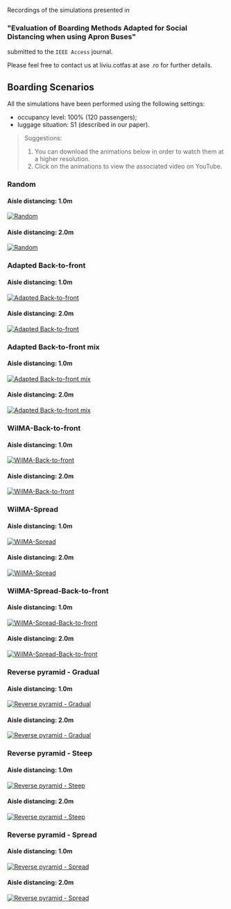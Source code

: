 Recordings of the simulations presented in 
### **"Evaluation of Boarding Methods Adapted for  Social Distancing when using Apron Buses"** 
submitted to the `IEEE Access` journal. 

Please feel free to contact us at liviu.cotfas at ase .ro for further details. 

## Boarding Scenarios

All the simulations have been performed using the following settings:
- occupancy level: 100% (120 passengers);
- luggage situation: S1 (described in our paper).

> Suggestions: 
> 1. You can download the animations below in order to watch them at a higher resolution.
> 2. Click on the animations to view the associated video on YouTube.

### Random
#### Aisle distancing: 1.0m
[![Random](recordings/random-1m.gif)](https://youtu.be/Rd2BRrCPVbQ)
#### Aisle distancing: 2.0m
[![Random](recordings/random-2m.gif)](https://youtu.be/otVWfPqwZoE)
### Adapted Back-to-front
#### Aisle distancing: 1.0m
[![Adapted Back-to-front](recordings/adapted-btf-1m.gif)](https://youtu.be/4AIjXSHyqng)
#### Aisle distancing: 2.0m
[![Adapted Back-to-front](recordings/adapted-btf-2m.gif)](https://youtu.be/e_5IH0VxDj8)
### Adapted Back-to-front mix
#### Aisle distancing: 1.0m
[![Adapted Back-to-front mix](recordings/adapted-btf-mix-1m.gif)](https://youtu.be/Q0nXSd7w5dY)
#### Aisle distancing: 2.0m
[![Adapted Back-to-front mix](recordings/adapted-btf-mix-2m.gif)](https://youtu.be/yEvD1JL1o4I)
### WilMA-Back-to-front
#### Aisle distancing: 1.0m
[![WilMA-Back-to-front](recordings/wilma-btf-1m.gif)](https://youtu.be/PoESlATehmA)
#### Aisle distancing: 2.0m
[![WilMA-Back-to-front](recordings/wilma-btf-2m.gif)](https://youtu.be/7CPn6p-8azU)
### WilMA-Spread
#### Aisle distancing: 1.0m
[![WilMA-Spread](recordings/wilma-spread-1m.gif)](https://youtu.be/MNXyiClzhsQ)
#### Aisle distancing: 2.0m
[![WilMA-Spread](recordings/wilma-spread-2m.gif)](https://youtu.be/3XHI_i8xip8)
### WilMA-Spread-Back-to-front
#### Aisle distancing: 1.0m
[![WilMA-Spread-Back-to-front](recordings/wilma-spread-btf-1m.gif)](https://youtu.be/88ZGo268CYw)
#### Aisle distancing: 2.0m
[![WilMA-Spread-Back-to-front](recordings/wilma-spread-btf-2m.gif)](https://youtu.be/VcnQ8NDSIYw)
### Reverse pyramid - Gradual
#### Aisle distancing: 1.0m
[![Reverse pyramid - Gradual](recordings/rp-gradual-1m.gif)](https://youtu.be/KxzNQ2m5skA)
#### Aisle distancing: 2.0m
[![Reverse pyramid - Gradual](recordings/rp-gradual-2m.gif)](https://youtu.be/G8O041sOsHM)
### Reverse pyramid - Steep
#### Aisle distancing: 1.0m
[![Reverse pyramid - Steep](recordings/rp-steep-1m.gif)](https://youtu.be/IodyW6MPQHc)
#### Aisle distancing: 2.0m
[![Reverse pyramid - Steep](recordings/rp-steep-2m.gif)](https://youtu.be/j3ZbQuwQIQU)
### Reverse pyramid - Spread
#### Aisle distancing: 1.0m
[![Reverse pyramid - Spread](recordings/rp-spread-1m.gif)](https://youtu.be/UK3BrSVFk5A)
#### Aisle distancing: 2.0m
[![Reverse pyramid - Spread](recordings/rp-spread-2m.gif)](https://youtu.be/k_mFoLsS50U)